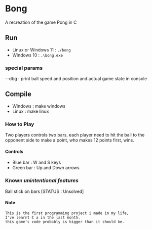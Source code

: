 # Bong


A recreation of the game Pong in C

## Run

* Linux or Windows 11 : `./bong`
* Windows 10 : `.\bong.exe`

### special params

--dbg : print ball speed and position and actual game state in console

## Compile

* Windows : make windows
* Linux   : make linux

### How to Play

Two players controls two bars, each player
need to hit the ball to the opponent side to
make a point, who makes 12 points first, wins.

#### Controls

* Blue bar : W and S keys
* Green bar : Up and Down arrows

### Known *unintentional features*

Ball stick on bars [STATUS : Unsolved]

#### Note

    This is the first programming project i made in my life,
    I've learnt C a in the last month.  
    this game's code probably is bigger than it should be.
